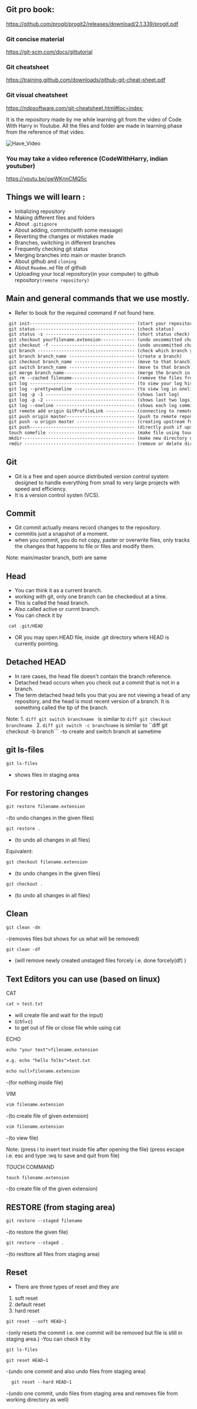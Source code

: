
## Git pro book:
https://github.com/progit/progit2/releases/download/2.1.339/progit.pdf

### Git concise material
https://git-scm.com/docs/gittutorial

### Git cheatsheet
https://training.github.com/downloads/github-git-cheat-sheet.pdf

### Git visual cheatsheet
https://ndpsoftware.com/git-cheatsheet.html#loc=index;

It is the repository made by me while learning git from the video of Code With Harry in Youtube. All the files and folder are made in learning phase from the reference of that video. 

![Have_Video](https://img.shields.io/badge/Let's_start!-OK-54b09f.svg)

### You may take a video reference (CodeWithHarry, indian youtuber)
https://youtu.be/gwWKnnCMQ5c

## Things we will learn :
 - Initializing repository
 - Making different files and folders
 - About `.gitignore`
 - About adding, commits(with some message)
 - Reverting the changes or mistakes made
 - Branches, switching in different branches
 - Frequently checking git status
 - Merging branches into main or master branch
 - About github and `cloning`
 - About `Readme.md` file of github
 - Uploading your local repository(in your computer) to github repository`(remote repository)`

## Main and general commands that we use mostly.
- Refer to book for the required command if not found here.
```diff
 git init---------------------------------------- (start your repository)
 git status-------------------------------------- (check status)
 git status -s ---------------------------------- (short status check)
 git checkout yourfilename.extension------------- (undo uncommitted changes)
 git checkout -f -------------------------------- (undo uncommitted changes forcely)
 git branch ------------------------------------- (check which branch you are in)
 git branch branch_name ------------------------- (create a branch)
 git checkout branch_name ----------------------- (move to that branch)
 git switch branch_name ------------------------- (move to that branch)
 git merge branch_name--------------------------- (merge the branch in current branch)
 git rm --cached filename------------------------ (remove the files from staging area)
 git log ---------------------------------------- (to view your log history containing your commit history)
 git log --pretty=oneline ----------------------- (to view log in oneline format)
 git log -p -1 ---------------------------------- (shows last log)
 git log -p -2 ---------------------------------- (shows last two logs)
 git log --oneline ------------------------------ (shows each log commits in oneline)
 git remote add origin GitProfileLink ----------- (connecting to remote repository)
 git push origin master-------------------------- (push to remote repository)
 git push -u origin master ---------------------- (creating upstream for branch master here)
 git push---------------------------------------- (directly push if upstream is created)
 touch somefile --------------------------------- (make file using touch)
 mkdir------------------------------------------- (make new directory or folder)
 rmdir ------------------------------------------ (remove or delete directory)
```


## Git
- Git is a free and open source distributed version control system designed to handle everything from small to very large projects with speed and efficiency.
- It is a version control systen (VCS).

## Commit
- Git commit actually means record changes to the repository. 
- commitis just a snapshot of a moment. 
- when you commit, you do not copy, paster or overwrite files, only tracks the changes that happens to file or files and modify them.

Note: main/master branch, both are same

## Head
- You can think it as a current branch.
- working with git, only one branch can be checkedout at a time.
- This is called the head branch.
- Also called active or currnt branch.
- You can check it by 
```diff
 cat .git/HEAD
 ```
 - OR you may open HEAD file, inside .git directory where HEAD is currently pointing.

## Detached HEAD
- In rare cases, the head file doesn't contain the branch reference.
- Detached head occurs when you check out a commit that is not in a branch.
- The term detached head tells you that you are not viewing a head of any repository, and the head is most recent version of a branch. It is something called the tip of the branch.

Note: 1. ```diff git switch branchname ``` is similar to ```diff git checkout branchname ```
      2. ```diff git switch -c branchname``` is similar to ``diff git checkout -b branch```
         -to create and switch branch at sametime
         
## git ls-files
```diff
git ls-files
```
- shows files in staging area

## For restoring changes
```diff
git restore filename.extension 
```
-(to undo changes in the given files)
```diff
git restore . 
```
- (to undo all changes in all files)

Equivalent:
```diff 
git checkout filename.extension 
```
- (to undo changes in the given files)
```diff
git checkout . 
```
- (to undo all changes in all files)
      
## Clean
```diff
git clean -dn 
```
-(removes files but shows for us what will be removed)
```diff
git clean -df 
```
- (will remove newly created unstaged files forcely i.e. done forcely(df) )
  
## Text Editors you can use (based on linux)
CAT
```diff
cat > test.txt
```
- will create file and wait for the input)
- (ctrl+c)
- to get out of file or close file while using cat
 
 ECHO
 ```diff 
 echo "your text">filename.extension
 ```
  ```diff
  e.g. echo "hello folks">test.txt
  ```
```diff
echo null>filename.extension 
```
-(for nothing inside file)

VIM
```diff
vim filename.extension 
```
-(to create file of given extension)
```diff
vim filename.extension
```
-(to view file)
  
 Note: (press i to insert text inside file after opening the file)
       (press escape i.e. esc and type :wq to save and quit from file)

TOUCH COMMAND
```diff
touch filename.extension
```
-(to create file of the given extension)

## RESTORE (from staging area)
```diff 
git restore --staged filename
```
-(to restore the given file)
```diff
git restore --staged . 
```
-(to resttore all files from staging area)

## Reset
- There are three types of reset and they are
 1. soft reset
 2. default reset
 3. hard reset

```diff
git reset --soft HEAD~1
```
-(only resets the commit i.e. one commit will be removed but file is still in staging area.)
-You can check it by 
```diff 
git ls-files
```
```diff  
git reset HEAD~1
```
-(undo one commit and also undo files from staging area)
  
```diff
  git reset --hard HEAD~1
```
  -(undo one commit, undo files from staging area and removes file from working directory as well)
